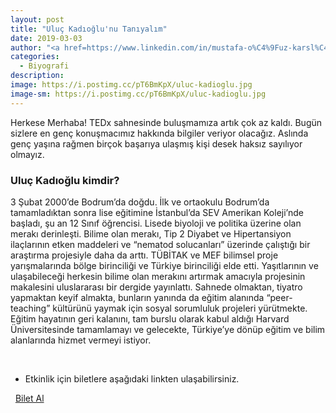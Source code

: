 ```yaml
---
layout: post
title: "Uluç Kadıoğlu'nu Tanıyalım"
date: 2019-03-03
author: "<a href=https://www.linkedin.com/in/mustafa-o%C4%9Fuz-karsl%C4%B1-166380172/ target=_blank>Mustafa Oğuz Karslı</a>"
categories:
  - Biyografi
description:
image: https://i.postimg.cc/pT6BmKpX/uluc-kadioglu.jpg
image-sm: https://i.postimg.cc/pT6BmKpX/uluc-kadioglu.jpg
---
```


Herkese Merhaba! TEDx sahnesinde buluşmamıza artık çok az kaldı. Bugün sizlere en genç
konuşmacımız hakkında bilgiler veriyor olacağız. Aslında genç yaşına rağmen birçok başarıya ulaşmış
kişi desek haksız sayılıyor olmayız.

### Uluç Kadıoğlu kimdir?

3 Şubat 2000’de Bodrum’da doğdu. İlk ve ortaokulu Bodrum’da tamamladıktan sonra lise eğitimine
İstanbul’da SEV Amerikan Koleji’nde başladı, şu an 12 Sınıf öğrencisi. Lisede biyoloji ve politika
üzerine olan merakı derinleşti. Bilime olan merakı, Tip 2 Diyabet ve Hipertansiyon ilaçlarının etken
maddeleri ve “nematod solucanları” üzerinde çalıştığı bir araştırma projesiyle daha da arttı. TÜBİTAK
ve MEF bilimsel proje yarışmalarında bölge birinciliği ve Türkiye birinciliği elde etti. Yaşıtlarının ve
ulaşabileceği herkesin bilime olan merakını artırmak amacıyla projesinin makalesini uluslararası bir
dergide yayınlattı. Sahnede olmaktan, tiyatro yapmaktan keyif almakta, bunların yanında da eğitim
alanında “peer-teaching” kültürünü yaymak için sosyal sorumluluk projeleri yürütmekte. Eğitim
hayatının geri kalanını, tam burslu olarak kabul aldığı Harvard Üniversitesinde tamamlamayı ve
gelecekte, Türkiye’ye dönüp eğitim ve bilim alanlarında hizmet vermeyi istiyor.

&nbsp;&nbsp;&nbsp;

- Etkinlik için biletlere aşağıdaki linkten ulaşabilirsiniz.

<i class="fa fa-lg fa-ticket" aria-hidden="true"></i>&nbsp; <a href="https://www.biletino.com/event/eventdetail/6381?t=banner" target="_blank"> Bilet Al</a>
